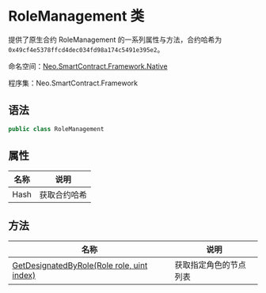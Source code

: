 # RoleManagement 类

提供了原生合约 RoleManagement 的一系列属性与方法，合约哈希为`0x49cf4e5378ffcd4dec034fd98a174c5491e395e2`。

命名空间：[Neo.SmartContract.Framework.Native](../native.md)

程序集：Neo.SmartContract.Framework

## 语法

```cs
public class RoleManagement
```

## 属性

| 名称              | 说明                                                         |
| ----------------- | ------------------------------------------------------------ |
| Hash              | 获取合约哈希                                            |

## 方法

| 名称                                                         | 说明                   |
| ------------------------------------------------------------ | ---------------------- |
| [GetDesignatedByRole(Role role, uint index)](RoleManagement/GetDesignatedByRole.md) | 获取指定角色的节点列表 |